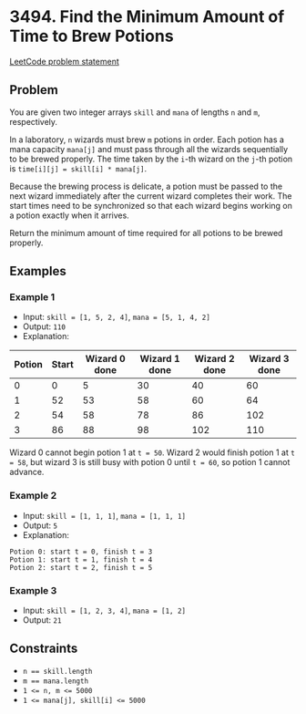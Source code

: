 # 3494. Find the Minimum Amount of Time to Brew Potions

[LeetCode problem statement](https://leetcode.com/problems/find-the-minimum-amount-of-time-to-brew-potions/description)

## Problem

You are given two integer arrays `skill` and `mana` of lengths `n` and `m`, respectively.

In a laboratory, `n` wizards must brew `m` potions in order. Each potion has a mana capacity `mana[j]` and must pass through all the wizards sequentially to be brewed properly. The time taken by the `i`-th wizard on the `j`-th potion is `time[i][j] = skill[i] * mana[j]`.

Because the brewing process is delicate, a potion must be passed to the next wizard immediately after the current wizard completes their work. The start times need to be synchronized so that each wizard begins working on a potion exactly when it arrives.

Return the minimum amount of time required for all potions to be brewed properly.

## Examples

### Example 1

- Input: `skill = [1, 5, 2, 4]`, `mana = [5, 1, 4, 2]`
- Output: `110`
- Explanation:

| Potion | Start | Wizard 0 done | Wizard 1 done | Wizard 2 done | Wizard 3 done |
| ------ | ----- | ------------- | ------------- | ------------- | ------------- |
| 0      | 0     | 5             | 30            | 40            | 60            |
| 1      | 52    | 53            | 58            | 60            | 64            |
| 2      | 54    | 58            | 78            | 86            | 102           |
| 3      | 86    | 88            | 98            | 102           | 110           |

Wizard 0 cannot begin potion 1 at `t = 50`. Wizard 2 would finish potion 1 at `t = 58`, but wizard 3 is still busy with potion 0 until `t = 60`, so potion 1 cannot advance.

### Example 2

- Input: `skill = [1, 1, 1]`, `mana = [1, 1, 1]`
- Output: `5`
- Explanation:

```
Potion 0: start t = 0, finish t = 3
Potion 1: start t = 1, finish t = 4
Potion 2: start t = 2, finish t = 5
```

### Example 3

- Input: `skill = [1, 2, 3, 4]`, `mana = [1, 2]`
- Output: `21`

## Constraints

- `n == skill.length`
- `m == mana.length`
- `1 <= n, m <= 5000`
- `1 <= mana[j], skill[i] <= 5000`
